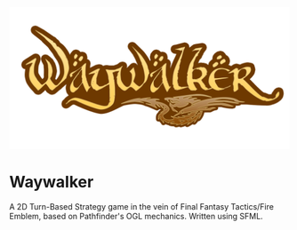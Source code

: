 ![Waywalker Logo](logo.png)
# Waywalker
A 2D Turn-Based Strategy game in the vein of Final Fantasy Tactics/Fire Emblem, based on Pathfinder's OGL mechanics. Written using SFML.